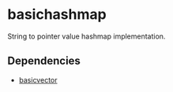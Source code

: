 # basichashmap

String to pointer value hashmap implementation.

## Dependencies

 - [basicvector](https://github.com/itedya/basicvector)
